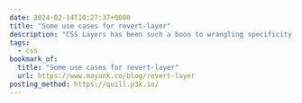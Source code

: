 ```yaml
---
date: 2024-02-14T10:27:37+0000
title: "Some use cases for revert-layer"
description: "CSS Layers has been such a boon to wrangling specificity, and it’s really helped me get a better understanding of the CSS I write from a bird’s eye view. So I’m surprised that I’m just learning about `revert-layer` now, but super glad that this fabulously-comprehensive article by Mayank is what introduced me to it!"
tags:
  - css
bookmark_of:
  title: "Some use cases for revert-layer"
  url: https://www.mayank.co/blog/revert-layer
posting_method: https://quill.p3k.io/
---
```


